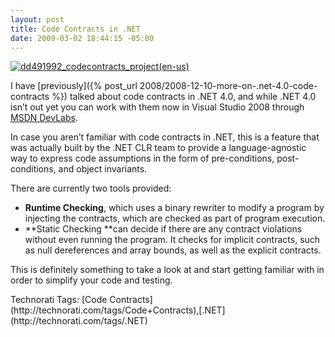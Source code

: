 ```yaml
---
layout: post
title: Code Contracts in .NET
date: 2009-03-02 18:44:15 -05:00
---
```


[![dd491992_codecontracts_project(en-us)](http://gwb.blob.core.windows.net/sdorman/WindowsLiveWriter/CodeContractsin.NET_10367/dd491992_codecontracts_project(en-us)_thumb.png "dd491992_codecontracts_project(en-us)")](http://gwb.blob.core.windows.net/sdorman/WindowsLiveWriter/CodeContractsin.NET_10367/dd491992_codecontracts_project(en-us)_2.png) 

I have [previously]({% post_url 2008/2008-12-10-more-on-.net-4.0-code-contracts %}) talked about code contracts in .NET 4.0, and while .NET 4.0 isn’t out yet you can work with them now in Visual Studio 2008 through [MSDN DevLabs](http://msdn.microsoft.com/en-us/devlabs/dd491992.aspx).

In case you aren’t familiar with code contracts in .NET, this is a feature that was actually built by the .NET CLR team to provide a language-agnostic way to express code assumptions in the form of pre-conditions, post-conditions, and object invariants.

There are currently two tools provided:

*   **Runtime Checking**, which uses a binary rewriter to modify a program by injecting the contracts, which are checked as part of program execution.
*   **Static Checking **can decide if there are any contract violations without even running the program. It checks for implicit contracts, such as null dereferences and array bounds, as well as the explicit contracts.   

This is definitely something to take a look at and start getting familiar with in order to simplify your code and testing.
  <div style="padding-bottom: 0px; margin: 0px; padding-left: 0px; padding-right: 0px; display: inline; float: none; padding-top: 0px" id="scid:0767317B-992E-4b12-91E0-4F059A8CECA8:3fb497fb-909c-4674-a27d-5ae1a6ce58c2" class="wlWriterEditableSmartContent">Technorati Tags: [Code Contracts](http://technorati.com/tags/Code+Contracts),[.NET](http://technorati.com/tags/.NET)</div>
